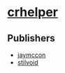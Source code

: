 # [crhelper](https://pypi.org/project/crhelper)



## Publishers
- [jaymccon](https://pypi.org/user/jaymccon)
- [stilvoid](https://pypi.org/user/stilvoid)

